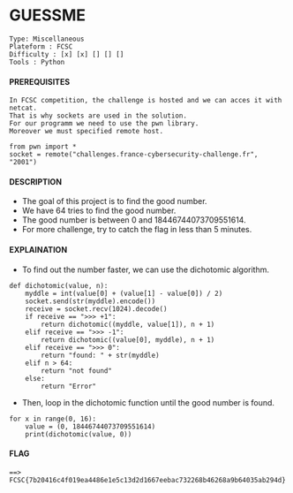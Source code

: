 # GUESSME
```
Type: Miscellaneous
Plateform : FCSC
Difficulty : [x] [x] [] [] []
Tools : Python
```
#### PREREQUISITES
```
In FCSC competition, the challenge is hosted and we can acces it with netcat.
That is why sockets are used in the solution.
For our programm we need to use the pwn library.
Moreover we must specified remote host.
```
```
from pwn import *
socket = remote("challenges.france-cybersecurity-challenge.fr", "2001")
```
#### DESCRIPTION
 - The goal of this project is to find the good number.
 - We have 64 tries to find the good number.
 - The good number is between 0 and 18446744073709551614.
 - For more challenge, try to catch the flag in less than 5 minutes.
#### EXPLAINATION
 - To find out the number faster, we can use the dichotomic algorithm.<br/>
```
def dichotomic(value, n):
    myddle = int(value[0] + (value[1] - value[0]) / 2)
    socket.send(str(myddle).encode())
    receive = socket.recv(1024).decode()
    if receive == ">>> +1":
        return dichotomic((myddle, value[1]), n + 1)
    elif receive == ">>> -1":
        return dichotomic((value[0], myddle), n + 1)
    elif receive == ">>> 0":
        return "found: " + str(myddle)
    elif n > 64:
        return "not found"
    else:
        return "Error"
```
- Then, loop in the dichotomic function until the good number is found.
```
for x in range(0, 16):
    value = (0, 18446744073709551614)
    print(dichotomic(value, 0))
```
#### FLAG
`==> FCSC{7b20416c4f019ea4486e1e5c13d2d1667eebac732268b46268a9b64035ab294d}`